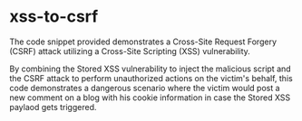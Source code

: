 # xss-to-csrf

The code snippet provided demonstrates a Cross-Site Request Forgery (CSRF) attack utilizing a Cross-Site Scripting (XSS) vulnerability.

By combining the Stored XSS vulnerability to inject the malicious script and the CSRF attack to perform unauthorized actions on the victim's behalf, this code demonstrates a dangerous scenario where the victim would post a new comment on a blog with his cookie information in case the Stored XSS paylaod gets triggered.
